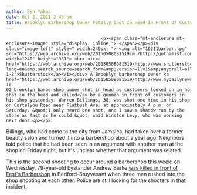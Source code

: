 ```yaml
---
author: Ben Yakas
date: Oct 2, 2011 2:45 pm
title: Brooklyn Barbershop Owner Fatally Shot In Head In Front Of Customers
---
```


	
										<p><span class="mt-enclosure mt-enclosure-image" style="display: inline;"> </span></p><div class="image-left" style=" width:240px; "> <img alt="10211barber.jpg" src="https://web.archive.org/web/20150508081519im_/http://gothamist.com/attachments/byakas/10211barber.jpg" width="240" height="351"> <br> <i><a href="https://web.archive.org/web/20150508081519/http://www.shutterstock.com/cat.mhtml?lang=en&amp;search_source=search_form&amp;version=llv1&amp;anyorall=all&amp;safesearch=1&amp;searchterm=barbershop&amp;search_group=&amp;orient=&amp;search_cat=&amp;searchtermx=&amp;photographer_name=&amp;people_gender=&amp;people_age=&amp;people_ethnicity=&amp;people_number=&amp;commercial_ok=&amp;color=&amp;show_color_wheel=1#id=46481776&amp;src=512a67e96979bd1744c9fe6434a6ebeb-1-8">Shutterstock</a></i></div> A Brooklyn barbershop owner <a href="https://web.archive.org/web/20150508081519/http://www.nydailynews.com/news/ny_crime/2011/10/02/2011-10-02_brooklyn_barbershop_owner_shot_in_head_as_customers_looked_on_in_horror_cops_say.html">was shot in the head and killed</a> by a gunman in front of customers in his shop yesterday. Warren Billings, 38, was shot one time in his shop on Cortelyou Road near Flatbush Ave. at approximately 4 p.m. on Saturday. &quot;I only heard one shot, and I saw a shadow run by the store as fast as he could,&quot; said Winston Levy, who was working next door.<p></p>

<p>Billings, who had come to the city from Jamaica, had taken over a former beauty salon and turned it into a barbershop about a year ago. Neighbors told police that he had been seen in an argument with another man at the shop on Friday night, but it&apos;s unclear whether that argument was related. </p>

<p>This is the second shooting to occur around a barbershop this week: on Wednesday, 79-year-old bystander Andrew Burke <a href="https://web.archive.org/web/20150508081519/http://abclocal.go.com/wabc/story?section=news/local/new_york&amp;id=8371909">was killed in front of Fest&apos;s Barbershop</a> in Bedford-Stuyvesant when three men rushed into the shop shooting at each other. Police are still looking for the shooters in that incident.</p>					
										
									
				